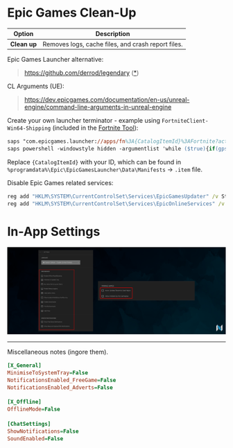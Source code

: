 ﻿# Epic Games Clean-Up

| Option       | Description                                       |
| ------------ | ------------------------------------------------- |
| **Clean up** | Removes logs, cache files, and crash report files.|

Epic Games Launcher alternative:
> https://github.com/derrod/legendary ([*](https://github.com/RareDevs/Rare))  

CL Arguments (UE):
> https://dev.epicgames.com/documentation/en-us/unreal-engine/command-line-arguments-in-unreal-engine  

Create your own launcher terminator - example using `FortniteClient-Win64-Shipping` (included in the [Fortnite Tool](https://github.com/5Noxi/game-tools/blob/main/fortnite/NV-Fortnite-Tool.ps1)):
```ps
saps "com.epicgames.launcher://apps/fn%3A{CatalogItemId}%3AFortnite?action=launch&silent=true"
saps powershell -windowstyle hidden -argumentlist 'while ($true){if(gps FortniteClient-Win64-Shipping -ea silentlycontinue){kill -name EpicGamesLauncher -force -ea silentlycontinue;break};sleep 1}'
```
Replace `{CatalogItemId}` with your ID, which can be found in `%programdata%\Epic\EpicGamesLauncher\Data\Manifests` -> `.item` file.

Disable Epic Games related services:
```bat
reg add "HKLM\SYSTEM\CurrentControlSet\Services\EpicGamesUpdater" /v Start /t REG_DWORD /d 4 /f
reg add "HKLM\SYSTEM\CurrentControlSet\Services\EpicOnlineServices" /v Start /t REG_DWORD /d 4 /f
```

# In-App Settings

![](https://github.com/5Noxi/app-tools/blob/main/epic-games/media/epic.png?raw=true)

---

Miscellaneous notes (ingore them).

```ini
[X_General]
MinimiseToSystemTray=False
NotificationsEnabled_FreeGame=False
NotificationsEnabled_Adverts=False

[X_Offline]
OfflineMode=False

[ChatSettings]
ShowNotifications=False
SoundEnabled=False
```
